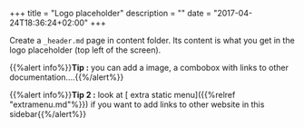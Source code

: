 +++
title = "Logo placeholder"
description = ""
date = "2017-04-24T18:36:24+02:00"
+++

Create a `_header.md` page in content folder. Its content is what you get in the logo placeholder (top left of the screen).

{{%alert info%}}**Tip :** you can add a image, a combobox with links to other documentation....{{%/alert%}}

{{%alert info%}}**Tip 2 :** look at [ extra static menu]({{%relref "extramenu.md"%}}) if you want to add links to other website in this sidebar{{%/alert%}}